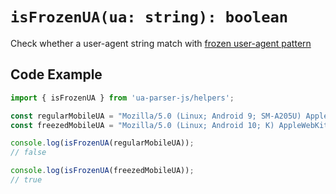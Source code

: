 # `isFrozenUA(ua: string): boolean`

Check whether a user-agent string match with [frozen user-agent pattern](https://www.chromium.org/updates/ua-reduction/)

## Code Example

```js
import { isFrozenUA } from 'ua-parser-js/helpers';

const regularMobileUA = "Mozilla/5.0 (Linux; Android 9; SM-A205U) AppleWebKit/537.36 (KHTML, like Gecko) Chrome/93.0.1234.56 Mobile Safari/537.36";
const freezedMobileUA = "Mozilla/5.0 (Linux; Android 10; K) AppleWebKit/537.36 (KHTML, like Gecko) Chrome/93.0.0.0 Mobile Safari/537.36";

console.log(isFrozenUA(regularMobileUA));
// false

console.log(isFrozenUA(freezedMobileUA));
// true
```